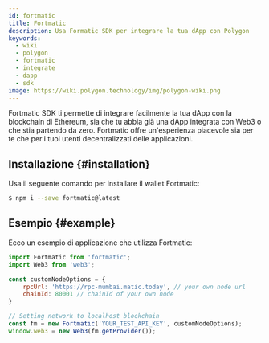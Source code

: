 ```yaml
---
id: fortmatic
title: Fortmatic
description: Usa Formatic SDK per integrare la tua dApp con Polygon
keywords:
  - wiki
  - polygon
  - fortmatic
  - integrate
  - dapp
  - sdk
image: https://wiki.polygon.technology/img/polygon-wiki.png
---
```


Fortmatic SDK ti permette di integrare facilmente la tua dApp con la blockchain di Ethereum, sia che tu abbia già una dApp integrata con Web3 o che stia partendo da zero. Fortmatic offre un'esperienza piacevole sia per te che per i tuoi utenti decentralizzati delle applicazioni.

## Installazione {#installation}

Usa il seguente comando per installare il wallet Fortmatic:

```bash
$ npm i --save fortmatic@latest
```

## Esempio {#example}
Ecco un esempio di applicazione che utilizza Fortmatic:

```js title="example.js"
import Fortmatic from 'fortmatic';
import Web3 from 'web3';

const customNodeOptions = {
    rpcUrl: 'https://rpc-mumbai.matic.today', // your own node url
    chainId: 80001 // chainId of your own node
}

// Setting network to localhost blockchain
const fm = new Fortmatic('YOUR_TEST_API_KEY', customNodeOptions);
window.web3 = new Web3(fm.getProvider());
```
